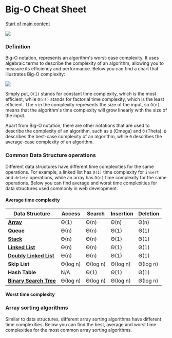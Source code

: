 # Big-O Cheat Sheet
[Start of main content](#skip-link-target)

![](https://www.30secondsofcode.org/assets/blog_images/light-ring.jpg)

### [](#definition)Definition

Big-O notation, represents an algorithm's worst-case complexity. It uses algebraic terms to describe the complexity of an algorithm, allowing you to measure its efficiency and performance. Below you can find a chart that illustrates Big-O complexity:

![](https://www.30secondsofcode.org/assets/blog_images/big-o-complexity.png)

Simply put, `O(1)` stands for constant time complexity, which is the most efficient, while `O(n!)` stands for factorial time complexity, which is the least efficient. The `n` in the complexity represents the size of the input, so `O(n)` means that the algorithm's time complexity will grow linearly with the size of the input.

Apart from Big-O notation, there are other notations that are used to describe the complexity of an algorithm, such as `Ω` (Omega) and `Θ` (Theta). `Ω` describes the best-case complexity of an algorithm, while `Θ` describes the average-case complexity of an algorithm.

### [](#common-data-structure-operations)Common Data Structure operations

Different data structures have different time complexities for the same operations. For example, a linked list has `O(1)` time complexity for `insert` and `delete` operations, while an array has `O(n)` time complexity for the same operations. Below you can find average and worst time complexities for data structures used commonly in web development.

#### [](#average-time-complexity)Average time complexity

| Data Structure | Access | Search | Insertion | Deletion |
| --- | --- | --- | --- | --- |
| [**Array**](https://www.30secondsofcode.org/articles/s/js-native-data-structures) | Θ(1) | Θ(n) | Θ(n) | Θ(n) |
| [**Queue**](https://www.30secondsofcode.org/articles/s/js-data-structures-queue) | Θ(n) | Θ(n) | Θ(1) | Θ(1) |
| [**Stack**](https://www.30secondsofcode.org/articles/s/js-data-structures-stack) | Θ(n) | Θ(n) | Θ(1) | Θ(1) |
| [**Linked List**](https://www.30secondsofcode.org/articles/s/js-data-structures-linked-list) | Θ(n) | Θ(n) | Θ(1) | Θ(1) |
| [**Doubly Linked List**](https://www.30secondsofcode.org/articles/s/js-data-structures-doubly-linked-list) | Θ(n) | Θ(n) | Θ(1) | Θ(1) |
| **Skip List** | Θ(log n) | Θ(log n) | Θ(log n) | Θ(log n) |
| **Hash Table** | N/A | Θ(1) | Θ(1) | Θ(1) |
| [**Binary Search Tree**](https://www.30secondsofcode.org/articles/s/js-data-structures-binary-search-tree) | Θ(log n) | Θ(log n) | Θ(log n) | Θ(log n) |

#### [](#worst-time-complexity)Worst time complexity

### [](#array-sorting-algorithms)Array sorting algorithms

Similar to data structures, different array sorting algorithms have different time complexities. Below you can find the best, average and worst time complexities for the most common array sorting algorithms.

